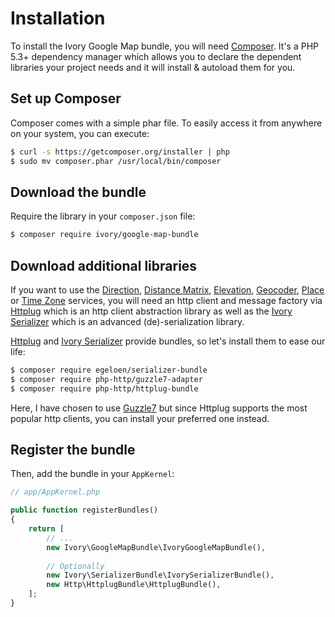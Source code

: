 # Installation

To install the Ivory Google Map bundle, you will need [Composer](https://getcomposer.org).  It's a PHP 5.3+ dependency 
manager which allows you to declare the dependent libraries your project needs and it will install & autoload them for 
you.

## Set up Composer

Composer comes with a simple phar file. To easily access it from anywhere on your system, you can execute:

``` bash
$ curl -s https://getcomposer.org/installer | php
$ sudo mv composer.phar /usr/local/bin/composer
```

## Download the bundle

Require the library in your `composer.json` file:

``` bash
$ composer require ivory/google-map-bundle
```

## Download additional libraries

If you want to use the [Direction](/Resources/doc/service/direction.md), 
[Distance Matrix](/Resources/doc/service/distance_matrix.md), [Elevation](/Resources/doc/service/elevation.md), 
[Geocoder](/Resources/doc/service/geocoder.md), [Place](/Resources/doc/service/place/index.md) or 
[Time Zone](/Resources/doc/service/time_zone.md) services, you will need an http client and message factory via 
[Httplug](https://httplug.io/) which is an http client abstraction library as well as the 
[Ivory Serializer](https://github.com/egeloen/ivory-serializer) which is an advanced (de)-serialization library. 

[Httplug](https://httplug.io/) and [Ivory Serializer](https://github.com/egeloen/ivory-serializer) provide bundles, so 
let's install them to ease our life:

``` bash
$ composer require egeloen/serializer-bundle
$ composer require php-http/guzzle7-adapter
$ composer require php-http/httplug-bundle
```

Here, I have chosen to use [Guzzle7](https://docs.guzzlephp.org/en/latest/psr7.html) but since Httplug supports the 
most popular http clients, you can install your preferred one instead.

## Register the bundle

Then, add the bundle in your `AppKernel`:

``` php
// app/AppKernel.php

public function registerBundles()
{
    return [
        // ...
        new Ivory\GoogleMapBundle\IvoryGoogleMapBundle(),
        
        // Optionally
        new Ivory\SerializerBundle\IvorySerializerBundle(),
        new Http\HttplugBundle\HttplugBundle(),
    ];
}
```
